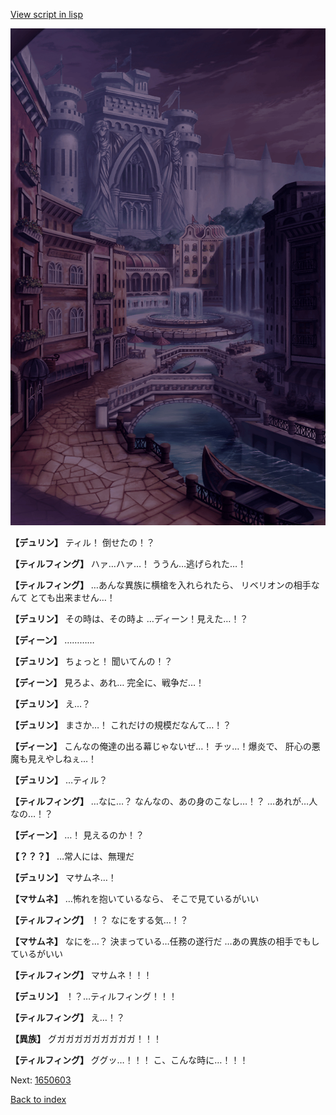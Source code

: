 [View script in lisp](../scripts/1650602.txt)

![006_town_TotalEclipse.png](../images/backgrounds/006_town_TotalEclipse.png)

**【デュリン】**
ティル！
倒せたの！？

**【ティルフィング】**
ハァ…ハァ…！
ううん…逃げられた…！

**【ティルフィング】**
…あんな異族に横槍を入れられたら、
リベリオンの相手なんて
とても出来ません…！

**【デュリン】**
その時は、その時よ
…ディーン！見えた…！？

**【ディーン】**
…………

**【デュリン】**
ちょっと！
聞いてんの！？

**【ディーン】**
見ろよ、あれ…
完全に、戦争だ…！

**【デュリン】**
え…？

**【デュリン】**
まさか…！
これだけの規模だなんて…！？

**【ディーン】**
こんなの俺達の出る幕じゃないぜ…！
チッ…！爆炎で、
肝心の悪魔も見えやしねぇ…！

**【デュリン】**
…ティル？

**【ティルフィング】**
…なに…？
なんなの、あの身のこなし…！？
…あれが…人なの…！？

**【ディーン】**
…！
見えるのか！？

**【？？？】**
…常人には、無理だ

**【デュリン】**
マサムネ…！

**【マサムネ】**
…怖れを抱いているなら、
そこで見ているがいい

**【ティルフィング】**
！？
なにをする気…！？

**【マサムネ】**
なにを…？
決まっている…任務の遂行だ
…あの異族の相手でもしているがいい

**【ティルフィング】**
マサムネ！！！

**【デュリン】**
！？…ティルフィング！！！

**【ティルフィング】**
え…！？

**【異族】**
グガガガガガガガガガ！！！

**【ティルフィング】**
ググッ…！！！
こ、こんな時に…！！！


Next: [1650603](1650603.md)

[Back to index](index.md)
